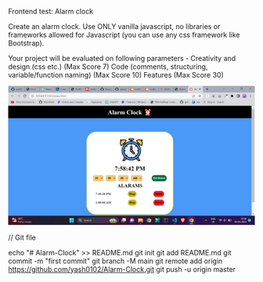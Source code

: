 Frontend test: Alarm clock

Create an alarm clock. Use ONLY vanilla javascript, no libraries or 
frameworks allowed for Javascript (you can use any css framework like Bootstrap).

Your project will be evaluated on following parameters -
Creativity and design (css etc.) (Max Score 7)
Code (comments, structuring, variable/function naming) (Max Score 10)
Features (Max Score 30)


![Example Image](/assets/alarm-clock.png)






// Git file

echo "# Alarm-Clock" >> README.md
git init
git add README.md
git commit -m "first commit"
git branch -M main
git remote add origin https://github.com/yash0102/Alarm-Clock.git
git push -u origin master